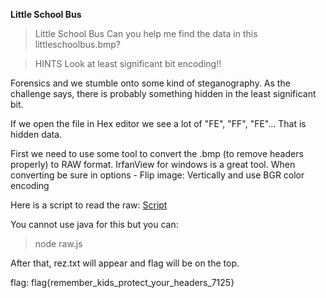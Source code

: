 **Little School Bus**

> Little School Bus
> Can you help me find the data in this littleschoolbus.bmp?

>  HINTS
> Look at least significant bit encoding!!

Forensics and we stumble onto some kind of steganography. As the challenge says, there is probably something hidden in the
least significant bit.

If we open the file in Hex editor we see a lot of "FE", "FF", "FE"... That is hidden data.

First we need to use some tool to convert the .bmp (to remove headers properly) to RAW format. IrfanView for windows is a great tool.
When converting be sure in options - Flip image: Vertically and use BGR color encoding

Here is a script to read the raw: [Script](https://github.com/robbie-re/CTF/blob/CTF/pico-ctf-2017/level-2/forensics/data/raw.js "")

You cannot use java for this but you can:

> node raw.js

After that, rez.txt will appear and flag will be on the top.

flag: flag{remember_kids_protect_your_headers_7125}

